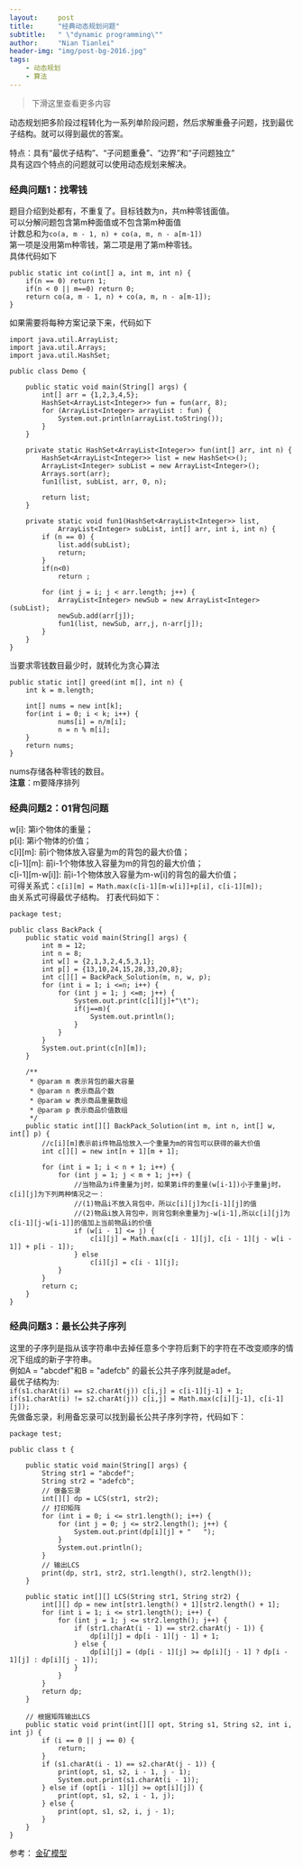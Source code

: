 ```yaml
---
layout:     post
title:      "经典动态规划问题"
subtitle:   " \"dynamic programming\""
author:     "Nian Tianlei"
header-img: "img/post-bg-2016.jpg"
tags:
    - 动态规划
    - 算法
---
```


> 下滑这里查看更多内容

动态规划把多阶段过程转化为一系列单阶段问题，然后求解重叠子问题，找到最优子结构。就可以得到最优的答案。

特点：具有“最优子结构”、“子问题重叠”、“边界”和“子问题独立”  
具有这四个特点的问题就可以使用动态规划来解决。

### 经典问题1：找零钱  
题目介绍到处都有，不重复了。目标钱数为n，共m种零钱面值。  
可以分解问题包含第m种面值或不包含第m种面值  
计数总和为`co(a, m - 1, n) + co(a, m, n - a[m-1])`  
第一项是没用第m种零钱，第二项是用了第m种零钱。  
具体代码如下  
```
public static int co(int[] a, int m, int n) {
	if(n == 0) return 1;
	if(n < 0 || m==0) return 0;
	return co(a, m - 1, n) + co(a, m, n - a[m-1]);
}
```

如果需要将每种方案记录下来，代码如下  
```
import java.util.ArrayList;
import java.util.Arrays;
import java.util.HashSet;
 
public class Demo {

    public static void main(String[] args) {
        int[] arr = {1,2,3,4,5};
        HashSet<ArrayList<Integer>> fun = fun(arr, 8);
        for (ArrayList<Integer> arrayList : fun) {
            System.out.println(arrayList.toString());
        }
    }
 
    private static HashSet<ArrayList<Integer>> fun(int[] arr, int n) {
        HashSet<ArrayList<Integer>> list = new HashSet<>();
        ArrayList<Integer> subList = new ArrayList<Integer>();
        Arrays.sort(arr);
        fun1(list, subList, arr, 0, n);
         
        return list;
    }
 
    private static void fun1(HashSet<ArrayList<Integer>> list,
            ArrayList<Integer> subList, int[] arr, int i, int n) {
        if (n == 0) {
            list.add(subList);
            return;
        }
        if(n<0)
            return ;
             
        for (int j = i; j < arr.length; j++) {
            ArrayList<Integer> newSub = new ArrayList<Integer>(subList);
            newSub.add(arr[j]);
            fun1(list, newSub, arr,j, n-arr[j]);
        }
    }
}
```
当要求零钱数目最少时，就转化为贪心算法  
```
public static int[] greed(int m[], int n) {
    int k = m.length;

    int[] nums = new int[k];
    for(int i = 0; i < k; i++) {
            nums[i] = n/m[i];
            n = n % m[i];
    }
    return nums;
}
 ```
nums存储各种零钱的数目。  
**注意**：m要降序排列





### 经典问题2：01背包问题  
w[i]: 第i个物体的重量；  
p[i]: 第i个物体的价值；  
c[i][m]: 前i个物体放入容量为m的背包的最大价值；  
c[i-1][m]: 前i-1个物体放入容量为m的背包的最大价值；  
c[i-1][m-w[i]]: 前i-1个物体放入容量为m-w[i]的背包的最大价值；  
可得关系式：`c[i][m] = Math.max(c[i-1][m-w[i]]+p[i], c[i-1][m]);`  
由关系式可得最优子结构。
打表代码如下：  
```
package test;

public class BackPack {
    public static void main(String[] args) {
        int m = 12;
        int n = 8;
        int w[] = {2,1,3,2,4,5,3,1};
        int p[] = {13,10,24,15,28,33,20,8};
        int c[][] = BackPack_Solution(m, n, w, p);
        for (int i = 1; i <=n; i++) {
            for (int j = 1; j <=m; j++) {
                System.out.print(c[i][j]+"\t");
                if(j==m){
                    System.out.println();
                }
            }
        }
        System.out.print(c[n][m]);
    }

    /**
     * @param m 表示背包的最大容量
     * @param n 表示商品个数
     * @param w 表示商品重量数组
     * @param p 表示商品价值数组
     */
    public static int[][] BackPack_Solution(int m, int n, int[] w, int[] p) {
        //c[i][m]表示前i件物品恰放入一个重量为m的背包可以获得的最大价值
        int c[][] = new int[n + 1][m + 1];

        for (int i = 1; i < n + 1; i++) {
            for (int j = 1; j < m + 1; j++) {
                //当物品为i件重量为j时，如果第i件的重量(w[i-1])小于重量j时，c[i][j]为下列两种情况之一：
                //(1)物品i不放入背包中，所以c[i][j]为c[i-1][j]的值
                //(2)物品i放入背包中，则背包剩余重量为j-w[i-1],所以c[i][j]为c[i-1][j-w[i-1]]的值加上当前物品i的价值
                if (w[i - 1] <= j) {
                    c[i][j] = Math.max(c[i - 1][j], c[i - 1][j - w[i - 1]] + p[i - 1]);
                } else
                    c[i][j] = c[i - 1][j];
            }
        }
        return c;
    }
}

```
### 经典问题3：最长公共子序列  
这里的子序列是指从该字符串中去掉任意多个字符后剩下的字符在不改变顺序的情况下组成的新子字符串。  
例如A = "abcdef"和B = "adefcb" 的最长公共子序列就是adef。  
最优子结构为:  
`if(s1.charAt(i) == s2.charAt(j)) c[i,j] = c[i-1][j-1] + 1;`  
`if(s1.charAt(i) != s2.charAt(j)) c[i,j] = Math.max(c[i][j-1], c[i-1][j]);`  
先做备忘录，利用备忘录可以找到最长公共子序列字符，代码如下：  
```
package test;

public class t {

    public static void main(String[] args) {
        String str1 = "abcdef";
        String str2 = "adefcb";
        // 做备忘录
        int[][] dp = LCS(str1, str2);
        // 打印矩阵
        for (int i = 0; i <= str1.length(); i++) {
            for (int j = 0; j <= str2.length(); j++) {
                System.out.print(dp[i][j] + "   ");
            }
            System.out.println();
        }
        // 输出LCS
        print(dp, str1, str2, str1.length(), str2.length());
    }

    public static int[][] LCS(String str1, String str2) {
        int[][] dp = new int[str1.length() + 1][str2.length() + 1];
        for (int i = 1; i <= str1.length(); i++) {
            for (int j = 1; j <= str2.length(); j++) {
                if (str1.charAt(i - 1) == str2.charAt(j - 1)) {
                    dp[i][j] = dp[i - 1][j - 1] + 1;
                } else {
                    dp[i][j] = (dp[i - 1][j] >= dp[i][j - 1] ? dp[i - 1][j] : dp[i][j - 1]);
                }
            }
        }
        return dp;
    }

    // 根据矩阵输出LCS
    public static void print(int[][] opt, String s1, String s2, int i, int j) {
        if (i == 0 || j == 0) {
            return;
        }
        if (s1.charAt(i - 1) == s2.charAt(j - 1)) {
            print(opt, s1, s2, i - 1, j - 1);
            System.out.print(s1.charAt(i - 1));
        } else if (opt[i - 1][j] >= opt[i][j]) {
            print(opt, s1, s2, i - 1, j);
        } else {
            print(opt, s1, s2, i, j - 1);
        }
    }
}
```




参考：
[金矿模型](http://www.jianshu.com)